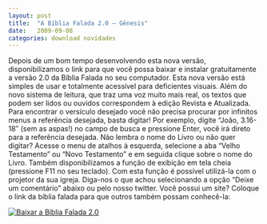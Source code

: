```yaml
---
layout: post
title:  "A Bíblia Falada 2.0 – Gênesis"
date:   2009-09-08
categories: download novidades
---
```


Depois de um bom tempo desenvolvendo esta nova versão, disponibilizamos o link para que você possa baixar e instalar gratuitamente a versão 2.0 da Bíblia Falada no seu computador.
Esta nova versão está simples de usar e totalmente acessível para deficientes visuais.
Além do novo sistema de leitura, que traz uma voz muito mais real, os textos que podem ser lidos ou ouvidos correspondem à edição Revista e Atualizada.
Para encontrar o versículo desejado você não precisa procurar por infinitos menus a referência desejada, basta digitar! Por exemplo, digite “João, 3.16-18″ (sem as aspas!) no campo de busca e pressione Enter, você irá direto para a referência desejada. Não lembra o nome do Livro ou não quer digitar? Acesse o menu de atalhos à esquerda, selecione a aba “Velho Testamento” ou “Novo Testamento” e em seguida clique sobre o nome do Livro.
Também disponibilizamos a função de exibição em tela cheia (pressione F11 no seu teclado). Com esta função é possível utilizá-la com o projetor da sua igreja.
Diga-nos o que achou selecionando a opção “Deixe um comentário” abaixo ou pelo nosso twitter.
Você possui um site? Coloque o link da bíblia falada para que outros também possam conhecê-la:

<a href="http://www.abibliafalada.com.br/abibliafalada/instalar">
<img src="http://abibliafalada.media.multisites.net/wp-content/uploads/sites/22/2009/09/baixar.gif" alt="Baixar a Bíblia Falada 2.0"/>
</a>

